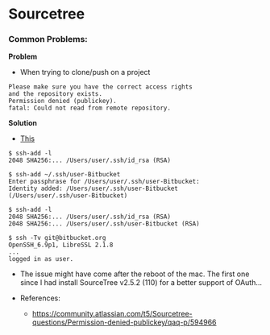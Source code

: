 # Sourcetree


### Common Problems:

**Problem**
- When trying to clone/push on a project
```
Please make sure you have the correct access rights
and the repository exists.
Permission denied (publickey).
fatal: Could not read from remote repository.
```
**Solution**
- [This](https://confluence.atlassian.com/bitbucket/configure-multiple-ssh-identities-for-gitbash-mac-osx-linux-271943168.html?_ga=2.2594544.139281218.1569981599-129503981.1545976125)

```
$ ssh-add -l
2048 SHA256:... /Users/user/.ssh/id_rsa (RSA)

$ ssh-add ~/.ssh/user-Bitbucket
Enter passphrase for /Users/user/.ssh/user-Bitbucket:
Identity added: /Users/user/.ssh/user-Bitbucket (/Users/user/.ssh/user-Bitbucket)

$ ssh-add -l
2048 SHA256:... /Users/user/.ssh/id_rsa (RSA)
2048 SHA256:... /Users/user/.ssh/user-Bitbucket (RSA)

$ ssh -Tv git@bitbucket.org
OpenSSH_6.9p1, LibreSSL 2.1.8
...
logged in as user.
```
- The issue might have come after the reboot of the mac. The first one since I had install SourceTree v2.5.2 (110) for a better support of OAuth...


- References:
  - https://community.atlassian.com/t5/Sourcetree-questions/Permission-denied-publickey/qaq-p/594966